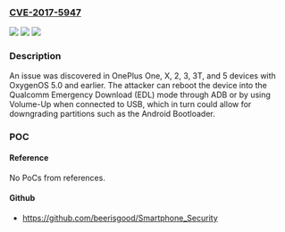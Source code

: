 ### [CVE-2017-5947](https://cve.mitre.org/cgi-bin/cvename.cgi?name=CVE-2017-5947)
![](https://img.shields.io/static/v1?label=Product&message=n%2Fa&color=blue)
![](https://img.shields.io/static/v1?label=Version&message=n%2Fa&color=blue)
![](https://img.shields.io/static/v1?label=Vulnerability&message=n%2Fa&color=brighgreen)

### Description

An issue was discovered in OnePlus One, X, 2, 3, 3T, and 5 devices with OxygenOS 5.0 and earlier. The attacker can reboot the device into the Qualcomm Emergency Download (EDL) mode through ADB or by using Volume-Up when connected to USB, which in turn could allow for downgrading partitions such as the Android Bootloader.

### POC

#### Reference
No PoCs from references.

#### Github
- https://github.com/beerisgood/Smartphone_Security

